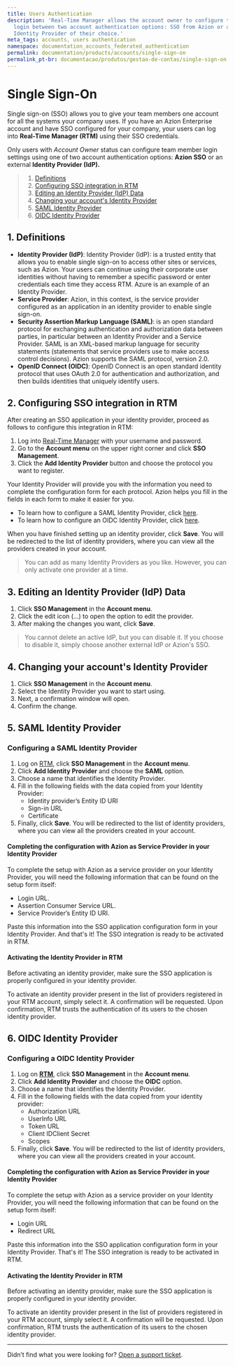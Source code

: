 ```yaml
---
title: Users Authentication
description: 'Real-Time Manager allows the account owner to configure their users''
  login between two account authentication options: SSO from Azion or an external
  Identity Provider of their choice.'
meta_tags: accounts, users authentication
namespace: documentation_accounts_federated_authentication
permalink: documentation/products/accounts/single-sign-on
permalink_pt-br: documentacao/produtos/gestao-de-contas/single-sign-on
---
```

# Single Sign-On


Single sign-on (SSO) allows you to give your team members one account for all the systems your company uses. If you have an Azion Enterprise account and have SSO configured for your company, your users can log into **Real-Time Manager (RTM)** using their SSO credentials.

Only users with _Account Owner_ status can configure team member login settings using one of two account authentication options: **Azion SSO** or an external **Identity Provider (IdP).**

> 1. [Definitions](#definitions)
> 2. [Configuring SSO integration in RTM](#config-integration-sso-rtm)
> 3. [Editing an Identity Provider (IdP) Data](#edit-data-idp)
> 4. [Changing your account's Identity Provider](#change-idp-account)
> 5. [SAML Identity Provider](#SAML)
> 6. [OIDC Identity Provider](#OIDC)

## 1. Definitions 

* **Identity Provider (IdP)**: Identity Provider (IdP): is a trusted entity that allows you to enable single sign-on to access other sites or services, such as Azion. Your users can continue using their corporate user identities without having to remember a specific password or enter credentials each time they access RTM. Azure is an example of an Identity Provider.
* **Service Provider**: Azion, in this context, is the service provider configured as an application in an identity provider to enable single sign-on.
* **Security Assertion Markup Language (SAML)**: is an open standard protocol for exchanging authentication and authorization data between parties, in particular between an Identity Provider and a Service Provider. SAML is an XML-based markup language for security statements (statements that service providers use to make access control decisions). Azion supports the SAML protocol, version 2.0.
* **OpenID Connect (OIDC)**: OpenID Connect is an open standard identity protocol that uses OAuth 2.0 for authentication and authorization, and then builds identities that uniquely identify users.

## 2. Configuring SSO integration in RTM 

After creating an SSO application in your identity provider, proceed as follows to configure this integration in RTM:

1. Log into [Real-Time Manager](https://manager.azion.com/) with your username and password.
2. Go to the **Account menu** on the upper right corner and click **SSO Management**.
3. Click the **Add Identity Provider** button and choose the protocol you want to register.

Your Identity Provider will provide you with the information you need to complete the configuration form for each protocol. Azion helps you fill in the fields in each form to make it easier for you.

* To learn how to configure a SAML Identity Provider, click [here](https://docs.github.com/pt/github-ae@latest/admin/identity-and-access-management/managing-iam-for-your-enterprise/configuring-saml-single-sign-on-for-your-enterprise).
* To learn how to configure an OIDC Identity Provider, click [here](https://docs.github.com/pt/actions/deployment/security-hardening-your-deployments/configuring-openid-connect-in-cloud-providers).

When you have finished setting up an identity provider, click **Save**. You will be redirected to the list of identity providers, where you can view all the providers created in your account.

> You can add as many Identity Providers as you like. However, you can only activate one provider at a time.

## 3. Editing an Identity Provider (IdP) Data 

1. Click **SSO Management** in the **Account menu**.
2. Click the edit icon (...) to open the option to edit the provider.
3. After making the changes you want, click **Save**.

> You cannot delete an active IdP, but you can disable it. If you choose to disable it, simply choose another external IdP or Azion's SSO.

## 4. Changing your account's Identity Provider 

1. Click **SSO Management** in the **Account menu**.
2. Select the Identity Provider you want to start using.
3. Next, a confirmation window will open.
4. Confirm the change.

## 5. SAML Identity Provider 

### Configuring a SAML Identity Provider

1. Log on [RTM](https://manager.azion.com/), click **SSO Management** in the **Account menu**.
2. Click **Add Identity Provider** and choose the **SAML** option.
3. Choose a name that identifies the Identity Provider.
4. Fill in the following fields with the data copied from your Identity Provider:
   * Identity provider’s Entity ID URI
   * Sign-in URL
   * Certificate
5. Finally, click **Save**. You will be redirected to the list of identity providers, where you can view all the providers created in your account.

#### Completing the configuration with Azion as Service Provider in your Identity Provider

To complete the setup with Azion as a service provider on your Identity Provider, you will need the following information that can be found on the setup form itself:

* Login URL.
* Assertion Consumer Service URL.
* Service Provider’s Entity ID URI.

Paste this information into the SSO application configuration form in your Identity Provider. And that's it! The SSO integration is ready to be activated in RTM.

#### Activating the Identity Provider in RTM

Before activating an identity provider, make sure the SSO application is properly configured in your identity provider.

To activate an identity provider present in the list of providers registered in your RTM account, simply select it. A confirmation will be requested. Upon confirmation, RTM trusts the authentication of its users to the chosen identity provider.

## 6. OIDC Identity Provider 

### Configuring a OIDC Identity Provider

1. Log on **[RTM](https://manager.azion.com/)**, click **SSO Management** in the **Account menu**.
2. Click **Add Identity Provider** and choose the **OIDC** option.
3. Choose a name that identifies the Identity Provider.
4. Fill in the following fields with the data copied from your identity provider:
   * Authorization URL
   * UserInfo URL
   * Token URL
   * Client IDClient Secret
   * Scopes
5. Finally, click **Save**. You will be redirected to the list of identity providers, where you can view all the providers created in your account.

#### Completing the configuration with Azion as Service Provider in your Identity Provider

To complete the setup with Azion as a service provider on your Identity Provider, you will need the following information that can be found on the setup form itself:

* Login URL
* Redirect URL

Paste this information into the SSO application configuration form in your Identity Provider. That's it! The SSO integration is ready to be activated in RTM.

#### Activating the Identity Provider in RTM

Before activating an identity provider, make sure the SSO application is properly configured in your identity provider.

To activate an identity provider present in the list of providers registered in your RTM account, simply select it. A confirmation will be requested. Upon confirmation, RTM trusts the authentication of its users to the chosen identity provider.

---

Didn’t find what you were looking for? [Open a support ticket](https://tickets.azion.com/).
